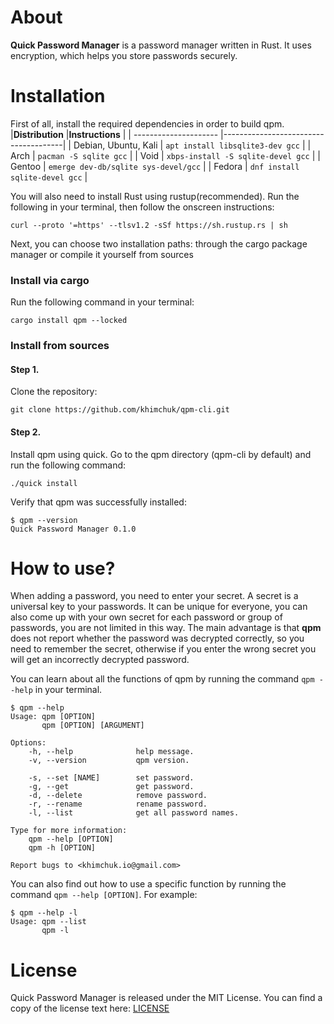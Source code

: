 # About
**Quick Password Manager** is a password manager written in Rust. It uses encryption, which helps you store passwords securely.



# Installation
First of all, install the required dependencies in order to build qpm.
|**Distribution**       |**Instructions**                      |
| --------------------- |--------------------------------------|
| Debian, Ubuntu, Kali  | `apt install libsqlite3-dev gcc`     |
| Arch                  | `pacman -S sqlite gcc`               |
| Void                  | `xbps-install -S sqlite-devel gcc`   |
| Gentoo                | `emerge dev-db/sqlite sys-devel/gcc` |
| Fedora                | `dnf install sqlite-devel gcc`       |

You will also need to install Rust using rustup(recommended). Run the following in your terminal, then follow the onscreen instructions:
```
curl --proto '=https' --tlsv1.2 -sSf https://sh.rustup.rs | sh
```

Next, you can choose two installation paths: through the cargo package manager or compile it yourself from sources


### Install via cargo
Run the following command in your terminal:
```
cargo install qpm --locked
```


### Install from sources
#### Step 1. 
Clone the repository:
```shell
git clone https://github.com/khimchuk/qpm-cli.git
```

#### Step 2. 
Install qpm using quick. Go to the qpm directory (qpm-cli by default) and run the following command:
```
./quick install
```



Verify that qpm was successfully installed:
```
$ qpm --version
Quick Password Manager 0.1.0
```



# How to use?
When adding a password, you need to enter your secret. A secret is a universal key to your passwords. It can be unique for everyone, you can also come up with your own secret for each password or group of passwords, you are not limited in this way. The main advantage is that **qpm** does not report whether the password was decrypted correctly, so you need to remember the secret, otherwise if you enter the wrong secret you will get an incorrectly decrypted password.

You can learn about all the functions of qpm by running the command `qpm --help` in your terminal.
```
$ qpm --help
Usage: qpm [OPTION]
       qpm [OPTION] [ARGUMENT]

Options:
    -h, --help              help message.
    -v, --version           qpm version.

    -s, --set [NAME]        set password.
    -g, --get               get password.
    -d, --delete            remove password.
    -r, --rename            rename password.
    -l, --list              get all password names.

Type for more information:
    qpm --help [OPTION]
    qpm -h [OPTION]

Report bugs to <khimchuk.io@gmail.com>
```

You can also find out how to use a specific function by running the command `qpm --help [OPTION]`. For example:
```
$ qpm --help -l
Usage: qpm --list
       qpm -l
```



# License
Quick Password Manager is released under the MIT License. You can find a copy of the license text here: [LICENSE](../master/LICENSE)
